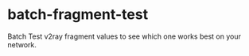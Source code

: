 # batch-fragment-test
Batch Test v2ray fragment values to see which one works best on your network.

